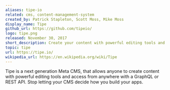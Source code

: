 ```yaml
---
aliases: tipe-io
related: cms, content-management-system
created_by: Patrick Stapleton, Scott Moss, Mike Moss
display_name: Tipe
github_url: https://github.com/tipeio/
logo: tipe.png
released: November 30, 2017
short_description: Create your content with powerful editing tools and access it from anywhere with a GraphQL or REST API. Stop letting your CMS decide how you build your apps.
topic: tipe
url: https://tipe.io/
wikipedia_url: https://en.wikipedia.org/wiki/Tipe
---
```

Tipe is a next generation Meta CMS, that allows anyone to create content with powerful editing tools and access from anywhere with a GraphQL or REST API. Stop letting your CMS decide how you build your apps.
